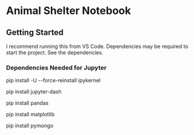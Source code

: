 # Animal Shelter Notebook

## Getting Started

I recommend running this from VS Code. Dependencies may be required to start the project. See the dependencies.

### Dependencies Needed for Jupyter

pip install -U --force-reinstall ipykernel

pip install jupyter-dash

pip install pandas

pip install matplotlib

pip install pymongo
